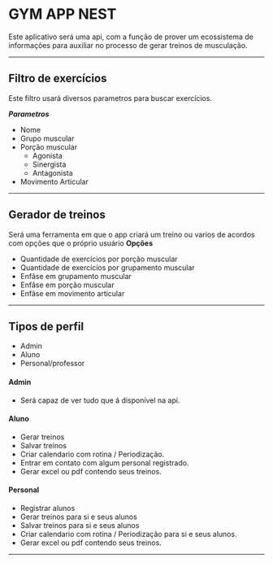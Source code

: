 # **GYM APP NEST**

Este aplicativo será uma api, com a função de prover um ecossistema de informações para auxiliar no processo de gerar treinos de musculação.
***

## Filtro de exercícios 

Este filtro usará diversos parametros para buscar exercícios.

  ***Parametros***
   - Nome 
   - Grupo muscular
   - Porção muscular 
      - Agonista 
      - Sinergista
      - Antagonista
   - Movimento Articular
***

## Gerador de treinos

Será uma ferramenta em que o app criará um treino ou varios de acordos com opções que o próprio usuário 
  **Opções**
  - Quantidade de exercícios por porção muscular
  - Quantidade de exercícios por grupamento muscular
  - Enfâse em grupamento muscular
  - Enfâse em porção muscular
  - Enfâse em movimento articular
***


## Tipos de perfil
- Admin 
- Aluno
- Personal/professor

#### **Admin**
  - Será capaz de ver tudo que á disponível na api.

#### **Aluno**
 - Gerar treinos
 - Salvar treinos
 - Criar calendario com rotina / Periodização.
 - Entrar em contato com algum personal registrado.
 - Gerar excel ou pdf contendo seus treinos.

#### **Personal**
 - Registrar alunos
 - Gerar treinos para si e seus alunos
 - Salvar treinos para si e seus alunos
 - Criar calendario com rotina / Periodização para si e seus alunos.
 - Gerar excel ou pdf contendo seus treinos.

 ***